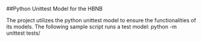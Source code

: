 ##Python Unittest Model for the HBNB 

The project utilizes the python unittest model to ensure the functionalities of its models. The following sample script runs a test model: python -m unittest tests/
